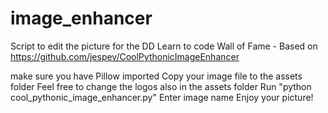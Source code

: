 # image_enhancer
Script to edit the picture for the DD Learn to code Wall of Fame - Based on https://github.com/jespev/CoolPythonicImageEnhancer

make sure you have Pillow imported
Copy your image file to the assets folder
Feel free to change the logos also in the assets folder
Run "python cool_pythonic_image_enhancer.py"
Enter image name
Enjoy your picture!

